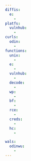 ```yaml
---
diffis:
  e:
    -
platfs:
  vulnhub:
    -
curls:
  odin:
    -
functions:
  unix:
    -
  e:
    -
  vulnhub:
    -
  decode:
    -
  wp:
    -
  bf:
    -
  rce:
    -
  creds:
    -
  hc:
    -

wals:
  odinwu:
    -
---
```

